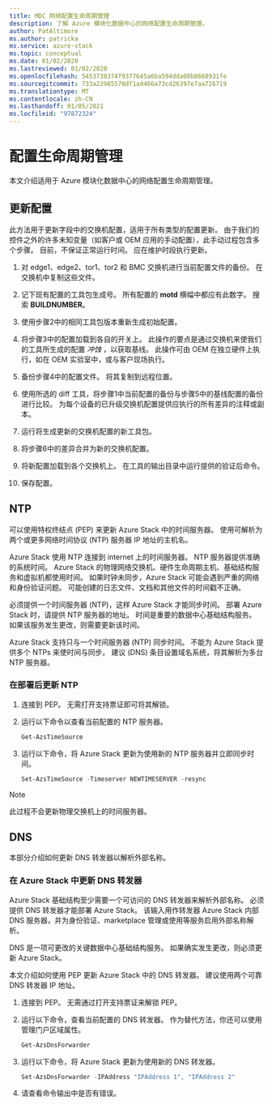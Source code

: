 ```yaml
---
title: MDC 网络配置生命周期管理
description: 了解 Azure 模块化数据中心的网络配置生命周期管理。
author: PatAltimore
ms.author: patricka
ms.service: azure-stack
ms.topic: conceptual
ms.date: 01/02/2020
ms.lastreviewed: 01/02/2020
ms.openlocfilehash: 5453738374f9377645a6ba594dda08b8668931fe
ms.sourcegitcommit: 733a22985570df1ad466a73cd26397e7aa726719
ms.translationtype: MT
ms.contentlocale: zh-CN
ms.lasthandoff: 01/05/2021
ms.locfileid: "97872324"
---
```

# <a name="configuration-lifecycle-management"></a>配置生命周期管理

本文介绍适用于 Azure 模块化数据中心的网络配置生命周期管理。

## <a name="update-configuration"></a>更新配置

此方法用于更新字段中的交换机配置，适用于所有类型的配置更新。 由于我们的控件之外的许多未知变量（如客户或 OEM 应用的手动配置），此手动过程包含多个步骤。 目前，不保证正常运行时间。 应在维护时段执行更新。

1. 对 edge1、edge2、tor1、tor2 和 BMC 交换机进行当前配置文件的备份。 在交换机中复制这些文件。

1. 记下现有配置的工具包生成号。 所有配置的 **motd** 横幅中都应有此数字。 搜索 **BUILDNUMBER**。

1. 使用步骤2中的相同工具包版本重新生成初始配置。

1. 将步骤3中的配置加载到各自的开关上。 此操作的要点是通过交换机来使我们的工具所生成的配置 *冲蚀* ，以获取基线。 此操作可由 OEM 在独立硬件上执行，如在 OEM 实验室中，或与客户现场执行。

1. 备份步骤4中的配置文件。 将其复制到远程位置。

1. 使用所选的 diff 工具，将步骤1中当前配置的备份与步骤5中的基线配置的备份进行比较。 为每个设备的已升级交换机配置提供应执行的所有差异的注释或副本。

1. 运行将生成更新的交换机配置的新工具包。

1. 将步骤6中的差异合并为新的交换机配置。

1. 将新配置加载到各个交换机上。 在工具的输出目录中运行提供的验证后命令。

1. 保存配置。

## <a name="ntp"></a>NTP

可以使用特权终结点 (PEP) 来更新 Azure Stack 中的时间服务器。 使用可解析为两个或更多网络时间协议 (NTP) 服务器 IP 地址的主机名。

Azure Stack 使用 NTP 连接到 internet 上的时间服务器。 NTP 服务器提供准确的系统时间。 Azure Stack 的物理网络交换机、硬件生命周期主机、基础结构服务和虚拟机都使用时间。 如果时钟未同步，Azure Stack 可能会遇到严重的网络和身份验证问题。 可能创建的日志文件、文档和其他文件的时间戳不正确。

必须提供一个时间服务器 (NTP)，这样 Azure Stack 才能同步时间。 部署 Azure Stack 时，请提供 NTP 服务器的地址。 时间是重要的数据中心基础结构服务。 如果该服务发生更改，则需要更新该时间。

Azure Stack 支持只与一个时间服务器 (NTP) 同步时间。 不能为 Azure Stack 提供多个 NTPs 来使时间与同步。 建议 (DNS) 条目设置域名系统，将其解析为多台 NTP 服务器。

### <a name="update-ntp-post-deployment"></a>在部署后更新 NTP

1. 连接到 PEP。 无需打开支持票证即可将其解锁。

1. 运行以下命令以查看当前配置的 NTP 服务器。

    ```powershell
    Get-AzsTimeSource
    ```

1. 运行以下命令，将 Azure Stack 更新为使用新的 NTP 服务器并立即同步时间。

    ```powershell
    Set-AzsTimeSource -Timeserver NEWTIMESERVER -resync
    ```

>[!NOTE]
>此过程不会更新物理交换机上的时间服务器。

## <a name="dns"></a>DNS

本部分介绍如何更新 DNS 转发器以解析外部名称。

### <a name="update-the-dns-forwarder-in-azure-stack"></a>在 Azure Stack 中更新 DNS 转发器

Azure Stack 基础结构至少需要一个可访问的 DNS 转发器来解析外部名称。 必须提供 DNS 转发器才能部署 Azure Stack。 该输入用作转发器 Azure Stack 内部 DNS 服务器，并为身份验证、marketplace 管理或使用等服务启用外部名称解析。

DNS 是一项可更改的关键数据中心基础结构服务。 如果确实发生更改，则必须更新 Azure Stack。

本文介绍如何使用 PEP 更新 Azure Stack 中的 DNS 转发器。 建议使用两个可靠 DNS 转发器 IP 地址。

1. 连接到 PEP。 无需通过打开支持票证来解锁 PEP。

1. 运行以下命令，查看当前配置的 DNS 转发器。 作为替代方法，你还可以使用管理门户区域属性。

    ```powershell
    Get-AzsDnsForwarder 
    ```

1. 运行以下命令，将 Azure Stack 更新为使用新的 DNS 转发器。

    ```powershell
    Set-AzsDnsForwarder -IPAddress "IPAddress 1", "IPAddress 2"
    ```

1. 请查看命令输出中是否有错误。

